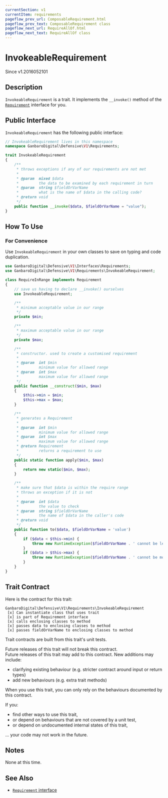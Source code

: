 ```yaml
---
currentSection: v1
currentItem: requirements
pageflow_prev_url: ComposableRequirement.html
pageflow_prev_text: ComposableRequirement class
pageflow_next_url: RequireAllOf.html
pageflow_next_text: RequireAllOf class
---
```


# InvokeableRequirement

<div class="callout info" markdown="1">
Since v1.2016052101
</div>

## Description

`InvokeableRequirement` is a trait. It implements the `__invoke()` method of the [`Requirement`](../Interfaces/Requirement.html) interface for you.

## Public Interface

`InvokeableRequirement` has the following public interface:

```php
// InvokeableRequirement lives in this namespace
namespace GanbaroDigital\Defensive\V1\Requirements;

trait InvokeableRequirement
{
    /**
     * throws exceptions if any of our requirements are not met
     *
     * @param  mixed $data
     *         the data to be examined by each requirement in turn
     * @param  string $fieldOrVarName
     *         what is the name of $data in the calling code?
     * @return void
     */
    public function __invoke($data, $fieldOrVarName = "value");
}
```

## How To Use

### For Convenience

Use `InvokeableRequirement` in your own classes to save on typing and code duplication.

```php
use GanbaroDigital\Defensive\V1\Interfaces\Requirements;
use GanbaroDigital\Defensive\V1\Requirements\InvokeableRequirement;

class RequireInRange implements Requirement
{
    // save us having to declare __invoke() ourselves
    use InvokeableRequirement;

    /**
     * minimum acceptable value in our range
     */
    private $min;

    /**
     * maximum acceptable value in our range
     */
    private $max;

    /**
     * constructor. used to create a customised requirement
     *
     * @param  int $min
     *         minimum value for allowed range
     * @param  int $max
     *         maximum value for allowed range
     */
    public function __construct($min, $max)
    {
        $this->min = $min;
        $this->max = $max;
    }

    /**
     * generates a Requirement
     *
     * @param  int $min
     *         minimum value for allowed range
     * @param  int $max
     *         maximum value for allowed range
     * @return Requirement
     *         returns a requirement to use
     */
    public static function apply($min, $max)
    {
        return new static($min, $max);
    }

    /**
     * make sure that $data is within the require range
     * throws an exception if it is not
     *
     * @param  int $data
     *         the value to check
     * @param  string $fieldOrVarName
     *         the name of $data in the caller's code
     * @return void
     */
    public function to($data, $fieldOrVarName = 'value')
    {
        if ($data < $this->min) {
            throw new RuntimeException($fieldOrVarName . ' cannot be less than ' . $this->min);
        }
        if ($data > $this->max) {
            throw new RuntimeException($fieldOrVarName . ' cannot be more than ' . $this->max);
        }
    }
}
```

## Trait Contract

Here is the contract for this trait:

    GanbaroDigital\Defensive\V1\Requirements\InvokeableRequirement
     [x] Can instantiate class that uses trait
     [x] is part of Requirement interface
     [x] calls enclosing classes to method
     [x] passes data to enclosing classes to method
     [x] passes fieldOrVarName to enclosing classes to method

Trait contracts are built from this trait's unit tests.

<div class="callout success">
Future releases of this trait will not break this contract.
</div>

<div class="callout info" markdown="1">
Future releases of this trait may add to this contract. New additions may include:

* clarifying existing behaviour (e.g. stricter contract around input or return types)
* add new behaviours (e.g. extra trait methods)
</div>

<div class="callout warning" markdown="1">
When you use this trait, you can only rely on the behaviours documented by this contract.

If you:

* find other ways to use this trait,
* or depend on behaviours that are not covered by a unit test,
* or depend on undocumented internal states of this trait,

... your code may not work in the future.
</div>

## Notes

None at this time.

## See Also

* [`Requirement` interface](Requirement.html)
